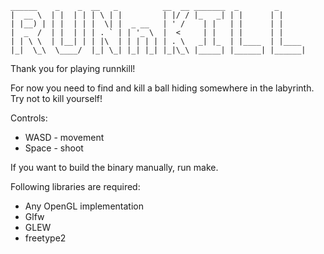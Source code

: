     ______    _    _  __   _          __  __ _______  _        _      
    |  __ \  | |  | | | \ | |         | |/ / |_   _| | |      | |     
    | |__) | | |  | | |  \| |  _ __   | ' /    | |   | |      | |     
    |  _  /  | |  | | | . ` | | '_ \  |  <     | |   | |      | |     
    | | \ \  | |__| | | |\  | | | | | | . \   _| |_  | |____  | |____ 
    |_|  \_\  \____/  |_| \_| |_| |_| |_|\_\ |_____| |______| |______|

Thank you for playing runnkill!


For now you need to find and kill a ball hiding somewhere in the labyrinth.
Try not to kill yourself!

Controls:

* WASD - movement
* Space - shoot

If you want to build the binary manually, run make.

Following libraries are required:

* Any OpenGL implementation
* Glfw
* GLEW
* freetype2
